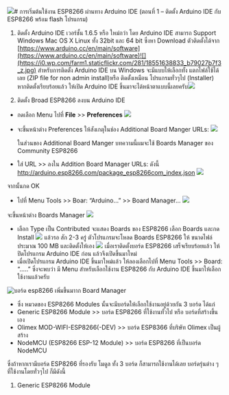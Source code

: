 ![](https://i1.wp.com/farm4.staticflickr.com/3956/18553130984_b97117b088_z.jpg?zoom=2&resize=474%2C521&ssl=1)# การเริ่มต้นใช้งาน ESP8266 ผ่านทาง Arduino IDE (ตอนที่ 1 – ติดตั้ง Arduino IDE กับ ESP8266 พร้อม flash โปรแกรม)

1. ติดตั้ง Arduino IDE เวอร์ชั้น 1.6.5 หรือ ใหม่กว่า โดย Arduino IDE สามารถ Support  Windows Mac OS X Linux ทั้ง 32bit และ 64 bit ซึ่งหา Download ตัวติดตั้งได้จาก [https://www.arduino.cc/en/main/software](https://www.arduino.cc/en/main/software)![](https://i0.wp.com/farm1.staticflickr.com/281/18551638833_b79027b7f3_z.jpg)
สำหรับการติดตั้ง Arduino IDE บน Windows จะมีแบบให้เลือกทั้ง แตกไฟล์ใช้ได้เลย (ZIP file for non admin install)หรือ ติดตั้งเหมือน โปรแกรมทั่วๆไป (Installer) หากติดตั้งเรียบร้อยแล้ว ให้เปิด Arduino IDE ขึ้นมาจะได้หน้าตาแบบนี้เลยครับ![](https://i1.wp.com/farm1.staticflickr.com/285/18984844170_15ffb0b09c_z.jpg?zoom=2&resize=474%2C546&ssl=1)

2. ติดตั้ง Broad ESP8266 ลงบน Arduino IDE
  * กดเลือก Menu ไปที่ **File** >> **Preferences**
![](https://i1.wp.com/farm4.staticflickr.com/3765/19166802792_494dd9b621_z.jpg?zoom=2&resize=474%2C541&ssl=1)
  * จะขึ้นหน้าต่าง Preferences  ให้สังเกตุในช่อง Additional Board Manger URLs:
  ![](https://i2.wp.com/farm1.staticflickr.com/277/19179043611_92157254b2_z.jpg?zoom=2&resize=474%2C314&ssl=1)
  
    ในส่วนของ Additional Board Manger  บทความนี้ผมจะใช้ Boards Manager ของ Community ESP8266

  * ใส่ URL >> ลงใน Addition Board Manager URLs: ดังนี้ http://arduino.esp8266.com/package_esp8266com_index.json
  ![](https://i2.wp.com/farm1.staticflickr.com/513/19179168771_4776115428_z.jpg?zoom=2&resize=474%2C313&ssl=1)
  
  จากนั้นกด OK

  * ไปที่ Menu Tools >> Boar: “Arduino…” >> Board Manager…
   ![](https://i1.wp.com/farm4.staticflickr.com/3956/18553130984_b97117b088_z.jpg?zoom=2&resize=474%2C521&ssl=1)

  จะขึ้นหน้าต่าง Boards Manager
  ![](https://i2.wp.com/farm4.staticflickr.com/3903/19175678255_1cbc37ca20_z.jpg?zoom=2&resize=474%2C264&ssl=1)
  
  * เลือก Type เป็น Contributed จะแสดง Boards ของ ESP8266 เลือก Boards และกด Install 
  ![](https://i2.wp.com/farm1.staticflickr.com/309/19170105272_58b264f65a_z.jpg?zoom=2&resize=474%2C265&ssl=1)
  แล้วรอ สัก 2-3 ครู่ ตัวโปรแกรมจะโหลด Boards ESP8266 ให้ ขนาดไฟล์ประมาณ 100 MB และติดตั้งให้เอง
  ![](https://i2.wp.com/farm1.staticflickr.com/277/18988384088_fd7d378d33_z.jpg?zoom=2&resize=474%2C267&ssl=1)
  เมื่อเราติดตั้งบอร์ด ESP8266 เสร็จเรียบร้อยแล้ว ให้ปิดโปรแกรม Arduino IDE ก่อน แล้วจึงเปิดขึ้นมาใหม่
  * เมื่อเปิดโปรแกรม Arduino IDE ขึ้นมาใหม่แล้ว ให้ลองเลือกไปที่ Menu Tools >> Board: “…..” ซึ่งจะพบว่า มี Menu สำหรับเลือกใช้งาน ESP8266 กับ Arduino IDE ขึ้นมาให้เลือกใช้งานแล้วครับ

![บอร์ด esp8266 เพิ่มขึ้นมาาก Board Manager](https://i2.wp.com/farm4.staticflickr.com/3955/19170261622_c39a49ef73_z.jpg?zoom=2&resize=474%2C552&ssl=1)

  - ซึ่ง หมวดของ ESP8266 Modules นั้นจะมีบอร์ดให้เลือกใช้งานอยู่ด้วยกัน 3 บอร์ด ได้แก่
  - Generic ESP8266 Module >> บอร์ด ESP8266 ที่ใช้งานทั้วไป หรือ บอร์ดที่สร้างขึ้นเอง
  - Olimex MOD-WIFI-ESP8266(-DEV) >> บอร์ด ESP8366 ที่บริษัท Olimex เป็นผู้สร้าง
  - NodeMCU (ESP8266 ESP-12 Module) >> บอร์ด ESP8266 ที่เป็นบอร์ด NodeMCU

ซึ่งถ้าหากเรามีบอร์ด ESP8266 ที่รองรับ โมดูล ทั้ง 3 บอร์ด ก็สามารถใช้งานได้เลย
บอร์ดรุ่นต่าง ๆ ที่ใช้งานโดยทั่วๆไป ก็มีดังนี้

1.  Generic ESP8266 Module